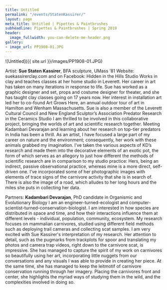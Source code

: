 ```yaml
---
title: Untitled
permalink: "/events/StatenKassirer/"
layout: page
meta_title: Untitled | Pipettes & Paintbrushes
subheadline: Pipettes & Paintbrushes | Spring 2019
header:
  image_fullwidth: you-can-delete-me-header.png
gallery:
- image_url: PP1908-01.JPG
---
```

![Untitled]({{ site.url }}/images/PP1908-01.JPG)

Artist: **Sue Staten Kassirer**, BFA sculpture, UMass ‘81
Website: suekassirerclay.com and on Facebook: Hidden in the Hills Studio
Works in clay and teaches classes at her home studio in Leverett. Her career in art has taken on many iterations in response to life. Sue has worked as a graphic designer and set, props and costume designer for theater, and she has taught clay classes going on 17 years now. Her interest in installation art led her to co-found Art Grows Here, an annual outdoor tour of art in Hamilton and Wenham Massachusetts.
Sue is also a member of the Leverett Cultural Council and New England Sculptor’s Association Predator Research in the Ceramics Studio
I am thrilled to be involved in this collaborative project, bringing the worlds of art and scientific research together. Meeting Kadambari Devarajan and learning about her research on top-tier predators in India has been a thrill. As an artist, I have focused a large part of my career on nature and the environment; consequently, her work with these animals grabbed my imagination.
I’ve taken the various aspects of KD’s research and made them into the decorative elements of an exotic pot, the form of which serves as an allegory to just how different the methods of scientific research are in comparison to my studio practice: Hers, being an indirect, passive observational practice, whereas mine is a more direct, self-driven one.
I’ve incorporated some of her photographic images with elements of trace signs of the carnivore activity that she is in search of. There is also the image of a road, which alludes to her long hours and the miles she puts in collecting her data.

Partners: **Kadambari Devarajan**, PhD candidate in Organismic and Evolutionary Biology
I am an engineer-turned-ecologist and computer-scientist-turned-conservation-biologist. I am interested in how species are distributed in space and time, and how their interactions influence them at different levels - individual, population, community, ecosystem. My research focuses on mammalian carnivores, studied using different field methods such as deploying trail cameras and collecting scat samples.
I am very excited with Sue Kassirer's interpretation of my research. Her attention to detail, such as the pugmarks from trackplots for spoor and translating my photos and camera trap videos, right down to the carnivore scat, is impressive. She has managed to capture the spirit of my work on carnivores so beautifully using her art, incorporating little nuggets from our conversations and any visuals I was able to provide in creating her piece. At the same time, she has managed to keep the leitmotif of carnivore conservation running through her imagery. Placing the carnivores front and center, she highlights the myriad ways of studying them in the wild, and the complexities involved in doing so.
